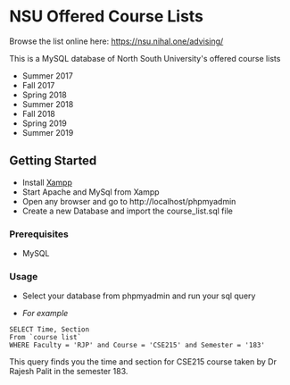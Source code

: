 # NSU Offered Course Lists

Browse the list online here: https://nsu.nihal.one/advising/

This is a MySQL database of North South University's offered course lists

* Summer 2017
* Fall 2017
* Spring 2018
* Summer 2018
* Fall 2018
* Spring 2019
* Summer 2019

## Getting Started

* Install [Xampp](https://www.apachefriends.org/index.html)
* Start Apache and MySql from Xampp
* Open any browser and go to http://localhost/phpmyadmin
* Create a new Database and import the course_list.sql file

### Prerequisites

* MySQL

### Usage

* Select your database from phpmyadmin and run your sql query

* *For example*

```
SELECT Time, Section 
From `course list` 
WHERE Faculty = 'RJP' and Course = 'CSE215' and Semester = '183' 
```
This query finds you the time and section for CSE215 course taken by Dr Rajesh Palit in the semester 183.